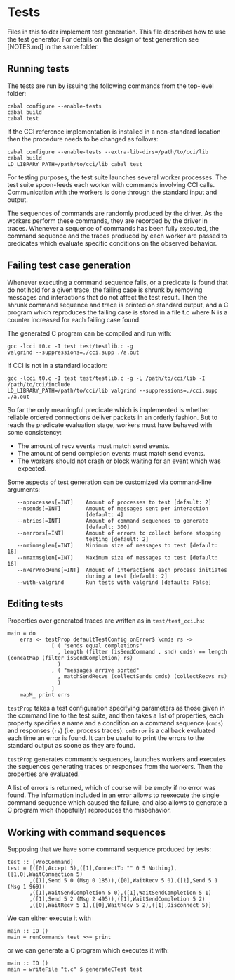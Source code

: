 Tests
=====

Files in this folder implement test generation. This file describes
how to use the test generator. For details on the design of test
generation see [NOTES.md] in the same folder.

Running tests
-------------

The tests are run by issuing the following commands from the top-level
folder:

    cabal configure --enable-tests
    cabal build
    cabal test

If the CCI reference implementation is installed in a non-standard
location then the procedure needs to be changed as follows:

    cabal configure --enable-tests --extra-lib-dirs=/path/to/cci/lib
    cabal build
    LD_LIBRARY_PATH=/path/to/cci/lib cabal test

For testing purposes, the test suite launches several worker
processes. The test suite spoon-feeds each worker with commands
involving CCI calls. Communication with the workers is done through
the standard input and output.

The sequences of commands are randomly produced by the driver. As the
workers perform these commands, they are recorded by the driver in
traces. Whenever a sequence of commands has been fully executed, the
command sequence and the traces produced by each worker are passed to
predicates which evaluate specific conditions on the observed
behavior.

Failing test case generation
----------------------------

Whenever executing a command sequence fails, or a predicate is found
that do not hold for a given trace, the failing case is shrunk by
removing messages and interactions that do not affect the test result.
Then the shrunk command sequence and trace is printed on standard
output, and a C program which reproduces the failing case is stored in
a file t<N>.c where N is a counter increased for each failing case
found.

The generated C program can be compiled and run with:

    gcc -lcci t0.c -I test test/testlib.c -g
    valgrind --suppressions=./cci.supp ./a.out

If CCI is not in a standard location:

    gcc -lcci t0.c -I test test/testlib.c -g -L /path/to/cci/lib -I /path/to/cci/include
    LD_LIBRARY_PATH=/path/to/cci/lib valgrind --suppressions=./cci.supp ./a.out

So far the only meaningful predicate which is implemented is whether
reliable ordered connections deliver packets in an orderly fashion.
But to reach the predicate evaluation stage, workers must have behaved
with some consistency:
* The amount of recv events must match send events.
* The amount of send completion events must match send events.
* The workers should not crash or block waiting for an event which was
  expected.

Some aspects of test generation can be customized via command-line arguments:
```
   --nprocesses[=INT]    Amount of processes to test [default: 2]
   --nsends[=INT]        Amount of messages sent per interaction
                         [default: 4]
   --ntries[=INT]        Amount of command sequences to generate
                         [default: 300]
   --nerrors[=INT]       Amount of errors to collect before stopping
                         testing [default: 2]
   --nminmsglen[=INT]    Minimum size of messages to test [default: 16]
   --nmaxmsglen[=INT]    Maximum size of messages to test [default: 16]
   --nPerProcRuns[=INT]  Amount of interactions each process initiates
                         during a test [default: 2]
   --with-valgrind       Run tests with valgrind [default: False]
```

Editing tests
-------------

Properties over generated traces are written as in `test/test_cci.hs`:
```
main = do
    errs <- testProp defaultTestConfig onError$ \cmds rs ->
              [ ( "sends equal completions"
                , length (filter (isSendCommand . snd) cmds) == length (concatMap (filter isSendCompletion) rs)
                )
              , ( "messages arrive sorted"
                , matchSendRecvs (collectSends cmds) (collectRecvs rs)
                )
              ]
    mapM_ print errs
```
`testProp` takes a test configuration specifying parameters as those
given in the command line to the test suite, and then takes a list of
properties, each property specifies a name and a condition on
a command sequence (`cmds`) and responses (`rs`) (i.e. process
traces). `onError` is a callback evaluated each time an error is
found. It can be useful to print the errors to the standard output as
soone as they are found.

`testProp` generates commands sequences, launches workers and executes
the sequences generating traces or responses from the workers. Then
the properties are evaluated.

A list of errors is returned, which of course will be empty if no
error was found. The information included in an error allows to
reexecute the single command sequence which caused the failure, and
also allows to generate a C program wich (hopefully) reproduces the
misbehavior.

Working with command sequences
------------------------------

Supposing that we have some command sequence produced by tests:
```
test :: [ProcCommand]
test = [([0],Accept 5),([1],ConnectTo "" 0 5 Nothing),([1,0],WaitConnection 5)
       ,([1],Send 5 0 (Msg 0 185)),([0],WaitRecv 5 0),([1],Send 5 1 (Msg 1 969))
       ,([1],WaitSendCompletion 5 0),([1],WaitSendCompletion 5 1)
       ,([1],Send 5 2 (Msg 2 495)),([1],WaitSendCompletion 5 2)
       ,([0],WaitRecv 5 1),([0],WaitRecv 5 2),([1],Disconnect 5)]
```
We can either execute it with
```
main :: IO ()
main = runCommands test >>= print
```
or we can generate a C program which executes it with:
```
main :: IO ()
main = writeFile "t.c" $ generateCTest test
```
